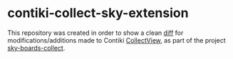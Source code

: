# contiki-collect-sky-extension

This repository was created in order to show a clean [diff](https://github.com/ediazal/contiki-collect-sky-extension/commit/e63a3ea7812760769a4623f2984446509e3c4c36) for modifications/additions made to Contiki [CollectView](https://github.com/contiki-os/contiki/tree/master/tools/collect-view), as part of the project [sky-boards-collect](https://github.com/ediazal/sky-boards-collect).
